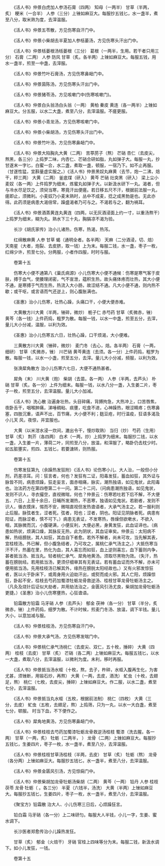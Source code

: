 <!-- { "loadSidebar": true } -->
　　《活人书》仲景白虎加人参汤石膏（四两） 知母（一两半） 甘草（半两，炙） 粳米（一合半） 人参（三分）上锉如麻豆大。每服抄五钱匕，水一盏半，煮至八分，取米熟为度，去滓温服。

　　《活人书》仲景五苓散，方见伤寒自汗门中。

　　《活人书》仲景小柴胡去半夏加人参栝蒌汤，方见伤寒头汗出门中。

　　《活人书》仲景栝蒌根汤栝蒌根（三分） 葛根（一两半，生用。若干者只用三分） 石膏（二两） 人参 防风 甘草（炙。各半两）上锉如麻豆大。每服五钱，用水一盏半，煎至一中盏，去滓服。

　　《活人书》仲景竹叶石膏汤，方见伤寒鼻衄门中。

　　《活人书》仲景茵陈汤，方见伤寒头汗出门中。

　　《活人书》仲景猪苓汤，方见咳嗽门中(伤寒咳嗽门)。

　　《活人书》仲景白头翁汤白头翁（一两） 黄柏 秦皮 黄连（各一两半）上锉如麻豆大。分五服，以水二大盏，煮至八分，去滓温服。不瘥更服。

　　《活人书》仲景小青龙汤，方见伤寒咳嗽门中。

　　《活人书》仲景小柴胡汤，方见伤寒头汗出门中。

　　《活人书》仲景竹叶汤，方见伤寒鼻衄门中。

　　《活人书》仲景大陷胸丸大黄（二两） 苦葶苈子（熬） 芒硝 杏仁（去皮尖，熬黑，各三分）上捣罗二味，内杏仁、芒硝合研如脂，丸如弹子大。每服一丸，抄甘遂末一字匕，白蜜一合，水二盏，煮取一盏，顿服，一宿乃下。如不止再服。（甘遂性猛，宜斟量虚实服之。）《活人书》仲景黑奴丸麻黄（去节，炮一二沸，焙干，秤三两） 大黄（二两） 釜底煤（研入） 黄芩 芒硝 灶突黑（研入） 梁上尘小麦奴（各一两）上件捣罗为细末，炼蜜丸如弹子大。以新汲水研下一丸。渴者，但与冷水尽足饮之，须臾当寒，寒竟汗出便瘥。若日移五尺不汗，根据前法服一丸，瘥即止，须微利。小麦奴乃小麦末熟时，丛中不成麦，捻之成黑勃是也。无此亦得。此药须是病患大渴倍常，躁盛渴者乃可与之。不渴若与之，翻为祸耳。

　　《活人书》仲景酒蒸黄连丸黄连（四两，以无灰酒浸面上约一寸，以重汤熬干）上捣罗为细末，糊为丸。熟水下三十丸，胸膈凉不渴为验。

　　长沙《胡氏家传》治小儿诸热，伤寒，热渴，热泻。

　　红绵散麻黄 人参 甘草 蝎（通明全者。各半两） 天麻（二分酒浸，切、焙） 天南星（大者，炮裂、去皮脐，取一钱）上为末。每服二钱，水一盏，枣子一枚，红绵少许，煎至七分。分两服，小者作四服，时时与服。

　　卷第十五

　　伤寒大小便不通第八《巢氏病源》小儿伤寒大小便不通候：伤寒是寒气客于皮肤，搏于血气，使腠理闭密，气不宣泄，蕴积生热，故头痛体疼而壮热，其大小便不通，是寒搏于气而生热，热流入大小肠，故涩结不通。凡大小便不通，则内热不歇；或干呕，或言语而气还逆上，则心腹胀满也。

　　《圣惠》治小儿伤寒，壮热心躁，头痛口干，小便大便赤难。

　　大黄散方川大黄（半两，锉碎，微炒） 栀子仁 赤芍药 甘草（炙微赤，锉） 黄芩（各一钱）上件药捣，粗罗为散。每服一钱，以水一中盏，煎至五分，去滓，量儿大小分减，温服，以利为效。

　　《圣惠》治小儿伤寒五六日，壮热心躁，口干烦渴，大小便难。

　　三黄散方川大黄（锉碎，微炒） 麦门冬（去心，焙。各半两） 石膏（一两，细研） 甘草（炙微赤，锉） 川芒硝 黄芩黄连（去须。各一分）上件药捣，粗罗为散。每服一钱，以水一小盏，煎至五分，去滓。量儿大小分减，频服，以利为效。

　　张涣犀角散方 治小儿伤寒六七日，大便不通热甚者。

　　犀角（末） 川大黄（炮） 柴胡（去苗。各一两） 人参（半两，去芦头） 朴硝 甘草（炙。各一分）上件为细末。每服一钱，以水八分一盏，入生姜二片，枣子一枚，煎至五分，去滓温服。量儿大小加减。

　　《活人书》洗心散 治遍身壮热，头目碎痛，背膊拘急，大热冲上，口苦唇焦，夜卧舌干，咽喉肿痛，涕唾稠粘、痰壅，吃食不进，心神躁热，眼涩睛疼；伤寒鼻塞，四肢沉重，语声不出，百节痛，大小便不利；麸豆疮，时行温疫，狂语多渴及小儿天 风，夜惊，并宜服也。

　　大黄（以米泔水浸一炊间，漉出令干，慢炒取熟） 当归（炒） 芍药（生用） 甘草（炙） 荆芥（各四两） 白术（一两，炒）上捣罗为细末。每服抄二钱，以水一盏，入生姜一片，薄荷二叶，同煎至八分，放温，和滓服了，略卧仍去枕少时。如五脏壅实，煎四、五钱匕，若要溏转，则热服。

　　卷第十五

　　伤寒发狂第九（余躁热发狂附）《活人书》论伤寒小儿、大人治，一般但小分剂，药差凉耳。问：狂言者，何也？发狂有二证，阳毒发狂，蓄血如狂，其外证与脉皆不同，病患烦躁，狂走妄言，面赤咽痛，脉实，潮热独语，如见鬼状，此阳毒也。治法药方在第四卷第二十一问。第二十二问，（问病患潮热独语，如见鬼状，发则不识人，寻衣撮空，直视微喘，何也？仲景云：伤寒若吐若下后不解，不大便五、六日，上至十余日，日晡所发潮热，不恶寒，独语如见鬼状。若剧者，发则不识人，循衣摸床，惕而不安，微喘直视但发热谵语者，大承气汤主之。若一服利则止后服。脉弦者生，涩者死。弦者，阳也；涩者，阴也。阳证见阴脉者死。病患有阳证，而脉涩者，慎不可下。）病患无表证，不发寒热，唇燥但欲嗽水，不欲入咽，其脉微而沉，小腹硬满，小便反利，大便必黑，身黄发狂，此血证谛也。（病患如热状，烦满口燥，其脉反无热，此为阴状，其血证审矣。仲景云：太阳病不解，热结膀胱，其人如狂，其血自下者愈。若外不解者，尚未可攻，当先解其表，宜桂枝汤。外已解，但小腹急结者，乃可攻之，属桃仁承气汤主之。）大抵伤寒当汗不汗，热蓄在里，热化为血，其人喜忘而如狂，血上逆则喜忘，血下蓄则内争，甚者抵当汤、抵当丸。轻者桃仁承气、犀角地黄汤。须取尽黑物为效。（失汗，热蓄在膀胱经。若用抵当汤，更须仔细审其有无表证。若有蓄血证而外不解，亦未可便用抵当汤。先用桂枝汤已解其外，缘热在膀胱太阳经故也。）又有火邪发惊狂者，医以火于卧床下，或周身用火迫劫汗出，或熨而成火邪。其人亡阳，烦躁惊狂，卧起不安，桂枝去芍药加蜀漆牡蛎龙骨救逆汤、桂枝甘草龙骨牡蛎汤主之。（凡灸及烧针后证似大劫者，并用劫法治之，金匮风引汤尤良，柴胡加龙骨牡蛎汤更捷。）《圣惠》治小儿伤寒壅热，心狂谵语。

　　铅霜散方铅霜 马牙硝 人参（去芦头） 郁金 茯神（各一分） 甘草（半分，炙微赤，锉）上件药捣，细罗为散。不计时候，煎麦门冬汤、放温，调下半钱。量儿大小，以意加减与服。

　　《活人书》仲景桂枝汤，方见伤寒自汗门中。

　　《活人书》仲景大承气汤，方见伤寒发喘门中。

　　《活人书》仲景桃仁承气汤桃仁（去皮尖、双仁，五十枚，捶碎） 大黄（四两） 桂枝（去皮） 甘草（炙） 芒硝（各二两）上锉如麻豆大。每服五钱匕，以水一大盏，煮取八分，去滓温服，以微利为度。未利，移时再服。

　　《活人书》仲景抵当汤水蛭（十枚，熬，去子，杵碎，水蛭入腹再生化，为害尤甚，须锉断，用锻石炒，再熬） 大黄（一两，去皮，酒洗） 虻虫（十枚，去翅足，熬） 桃仁（七枚，去皮尖，捶碎）上锉如麻豆大。作二服，以水二盏，煮至七分，去滓温服。

　　《活人书》仲景抵当丸水蛭（五枚，根据前法制） 桃仁（四枚） 大黄（三分，去皮） 虻虫（五枚，去翅足，熬）上捣筛，只为一丸，以水一大白盏，煮至七分，顿服。 时当下血，不下便作之。

　　《活人书》犀角地黄汤，方见伤寒鼻衄门中。

　　《活人书》仲景桂枝去芍药加蜀漆牡蛎龙骨救逆汤桂枝 蜀漆（洗去腥。各一两） 甘草（一两，炙） 牡蛎（二两半， ） 龙骨（二两）上锉如麻豆大。每服抄五钱匕，生姜四片，枣子一枚，水一盏半，煮至八分，去滓温服。

　　《活人书》仲景桂枝甘草汤桂枝（半两，去皮） 甘草（炙） 牡蛎（熬） 龙骨（各分两）上锉如麻豆大。每服抄五钱匕，水一盏半，煮至八分，去滓温服。

　　《活人书》仲景金匮风引汤，方见惊痫门中。

　　《活人书》仲景柴胡加龙骨牡蛎汤柴胡（二两） 黄芩（一两） 铅丹 人参 桂枝 茯苓 龙骨 牡蛎（ 。各三分） 半夏（六钱半，汤洗） 大黄（半两）上锉如麻豆大。每服抄五钱匕，生姜四片，枣子一枚，水一盏半，煮至八分，去滓温服。

　　《聚宝方》铅霜散 治大人、小儿伤寒三日后，心烦躁狂言。

　　铅白霜 马牙硝（各一分）上二味研匀。每服大人半钱，小儿一字，生姜、蜜水调下。

　　长沙医者郑愈传治小儿躁热发狂。

　　甘草（炙） 郁金（火焙干） 牙硝 官桂上四味等分为末。每服二钱，新汲水调下。如小儿发狂，一钱。

　　卷第十五

